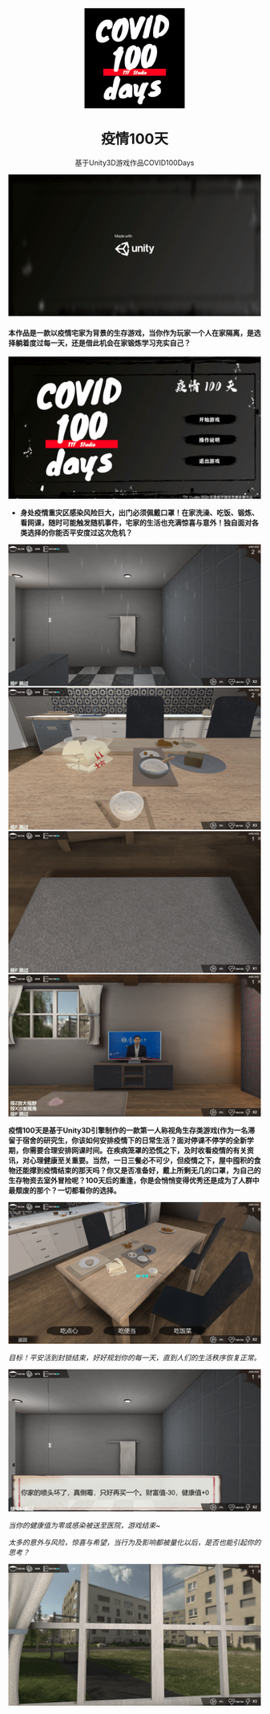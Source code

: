 <div align= "center">
<img align="center" width=200 src="https://github.com/qq875871130/Corona100days/blob/develop-VR/Assets/startpics/logo1%20(2).png" />
</div>
<div align= "center">
 <h1>疫情100天</h1>
 基于Unity3D游戏作品COVID100Days
 </div>

![title][img-title]
#### 本作品是一款以疫情宅家为背景的生存游戏，当你作为玩家一个人在家隔离，是选择躺着度过每一天，还是借此机会在家锻炼学习充实自己？

![avatar1][img-main]

* **身处疫情重灾区感染风险巨大，出门必须佩戴口罩！在家洗澡、吃饭、锻炼、看网课，随时可能触发随机事件，宅家的生活也充满惊喜与意外！独自面对各类选择的你能否平安度过这次危机？**

![bath][img-bath]
![dinner][img-dinner]
![exercise][img-exercise]
![course][img-course]


**疫情100天是基于Unity3D引擎制作的一款第一人称视角生存类游戏(作为一名滞留于宿舍的研究生，你该如何安排疫情下的日常生活？面对停课不停学的全新学期，你需要合理安排网课时间。在疾病笼罩的恐慌之下，及时收看疫情的有关资讯，对心理健康至关重要。当然，一日三餐必不可少，但疫情之下，屋中囤积的食物还能撑到疫情结束的那天吗？你又是否准备好，戴上所剩无几的口罩，为自己的生存物资去室外冒险呢？100天后的重逢，你是会悄悄变得优秀还是成为了人群中最颓废的那个？一切都看你的选择。**

![avatar2][img-selection]

*目标！平安活到封锁结束，好好规划你的每一天，直到人们的生活秩序恢复正常。*

![avatar3][img-event]

*当你的健康值为零或感染被送至医院，游戏结束~*

*太多的意外与风险，惊喜与希望，当行为及影响都被量化以后，是否也能引起你的思考？*

![avatar4][img-skybox]

[icon]:https://github.com/qq875871130/Corona100days/blob/develop-VR/Assets/startpics/logo1%20(2).png
[img-title]:https://github.com/qq875871130/Corona100days/blob/main/showcase/unity.png
[img-main]:https://github.com/qq875871130/Corona100days/blob/main/showcase/%E4%B8%BB%E8%8F%9C%E5%8D%95.png
[img-bath]:https://github.com/qq875871130/Corona100days/blob/main/showcase/%E6%B4%97%E6%BE%A1.png
[img-dinner]:https://github.com/qq875871130/Corona100days/blob/main/showcase/%E5%90%83%E9%A5%AD.png
[img-exercise]:https://github.com/qq875871130/Corona100days/blob/main/showcase/%E8%BF%90%E5%8A%A8.png
[img-course]:https://github.com/qq875871130/Corona100days/blob/main/showcase/%E7%BD%91%E8%AF%BE.png
[img-selection]:https://github.com/qq875871130/Corona100days/blob/main/showcase/%E9%80%89%E6%8B%A9.png
[img-event]:https://github.com/qq875871130/Corona100days/blob/main/showcase/%E9%9A%8F%E6%9C%BA%E4%BA%8B%E4%BB%B62.png
[img-skybox]:https://github.com/qq875871130/Corona100days/blob/main/showcase/%E5%A4%A9%E7%A9%BA%E7%9B%92.png
